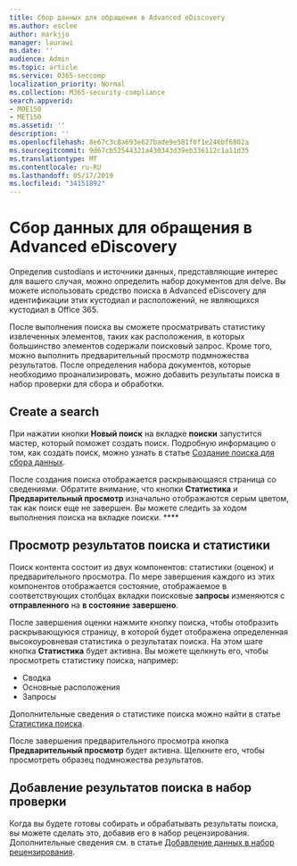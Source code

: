 ```yaml
---
title: Сбор данных для обращения в Advanced eDiscovery
ms.author: esclee
author: markjjo
manager: laurawi
ms.date: ''
audience: Admin
ms.topic: article
ms.service: O365-seccomp
localization_priority: Normal
ms.collection: M365-security-compliance
search.appverid:
- MOE150
- MET150
ms.assetid: ''
description: ''
ms.openlocfilehash: 8e67c3c8a693e627bade9e581f0f1e246bf6802a
ms.sourcegitcommit: 9d67cb52544321a430343d39eb336112c1a11d35
ms.translationtype: MT
ms.contentlocale: ru-RU
ms.lasthandoff: 05/17/2019
ms.locfileid: "34151892"
---
```

# <a name="collect-data-for-a-case-in-advanced-ediscovery"></a>Сбор данных для обращения в Advanced eDiscovery

Определив custodians и источники данных, представляющие интерес для вашего случая, можно определить набор документов для delve. Вы можете использовать средство поиска в Advanced eDiscovery для идентификации этих кустодиал и расположений, не являющихся кустодиал в Office 365.

После выполнения поиска вы сможете просматривать статистику извлеченных элементов, таких как расположения, в которых большинство элементов содержали поисковый запрос. Кроме того, можно выполнить предварительный просмотр подмножества результатов. После определения набора документов, которые необходимо проанализировать, можно добавить результаты поиска в набор проверки для сбора и обработки.

## <a name="create-a-search"></a>Create a search

При нажатии кнопки **Новый поиск** на вкладке **поиски** запустится мастер, который поможет создать поиск. Подробную информацию о том, как создать поиск, можно узнать в статье [Создание поиска для сбора данных](create-search-to-collect-data.md).

После создания поиска отображается раскрывающаяся страница со сведениями. Обратите внимание, что кнопки **Статистика** и **Предварительный просмотр** изначально отображаются серым цветом, так как поиск еще не завершен. Вы можете следить за ходом выполнения поиска на вкладке поиски. ****

## <a name="view-search-results-and-statistics"></a>Просмотр результатов поиска и статистики
Поиск контента состоит из двух компонентов: статистики (оценок) и предварительного просмотра. По мере завершения каждого из этих компонентов отображается состояние, отображаемое в соответствующих столбцах вкладки поисковые **запросы** изменяются с **отправленного** на **в состояние** **завершено**.

После завершения оценки нажмите кнопку поиска, чтобы отобразить раскрывающуюся страницу, в которой будет отображена определенная высокоуровневая статистика о результатах поиска. На этом шаге кнопка **Статистика** будет активна. Вы можете щелкнуть его, чтобы просмотреть статистику поиска, например:

- Сводка
- Основные расположения
- Запросы

Дополнительные сведения о статистике поиска можно найти в статье [Статистика поиска](search-statistics.md).

После завершения предварительного просмотра кнопка **Предварительный просмотр** будет активна. Щелкните его, чтобы просмотреть образец подмножества результатов.

## <a name="adding-search-results-to-a-review-set"></a>Добавление результатов поиска в набор проверки

Когда вы будете готовы собирать и обрабатывать результаты поиска, вы можете сделать это, добавив его в набор рецензирования. Дополнительные сведения см. в статье [Добавление данных в набор рецензирования](add-data-to-review-set.md). 